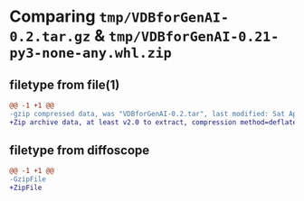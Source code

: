 # Comparing `tmp/VDBforGenAI-0.2.tar.gz` & `tmp/VDBforGenAI-0.21-py3-none-any.whl.zip`

## filetype from file(1)

```diff
@@ -1 +1 @@
-gzip compressed data, was "VDBforGenAI-0.2.tar", last modified: Sat Apr 29 11:31:30 2023, max compression
+Zip archive data, at least v2.0 to extract, compression method=deflate
```

## filetype from diffoscope

```diff
@@ -1 +1 @@
-GzipFile
+ZipFile
```

